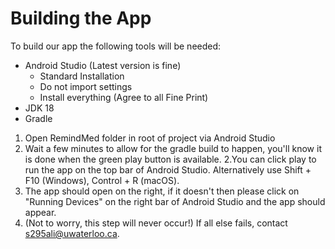 # Building the App

To build our app the following tools will be needed:
    
* Android Studio (Latest version is fine)
    * Standard Installation
    * Do not import settings
    * Install everything (Agree to all Fine Print)
* JDK 18
* Gradle

1. Open RemindMed folder in root of project via Android Studio
2. Wait a few minutes to allow for the gradle build to happen, you'll know it is done when the green play button is available.
2.You can click play to run the app on the top bar of Android Studio. Alternatively use Shift + F10 (Windows), Control + R (macOS).
3. The app should open on the right, if it doesn't then please click on "Running Devices" on the right bar of Android Studio and the app should appear.
4. (Not to worry, this step will never occur!) If all else fails, contact s295ali@uwaterloo.ca.